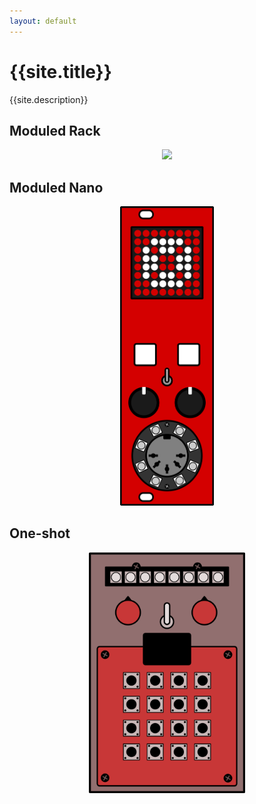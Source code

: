 ```yaml
---
layout: default
---
```

# {{site.title}}
{{site.description}}

## Moduled Rack
<p align="center"><img src="assets/img/moduled/moduled-rack-front.png" width="150"></p>

## Moduled Nano
<p align="center"><img src="assets/img/moduled/moduled-nano-front.png" width="150"></p>

## One-shot
<p align="center"><img src="assets/img/one-shot/polycule-one-shot-front.png" width="250"></p>
